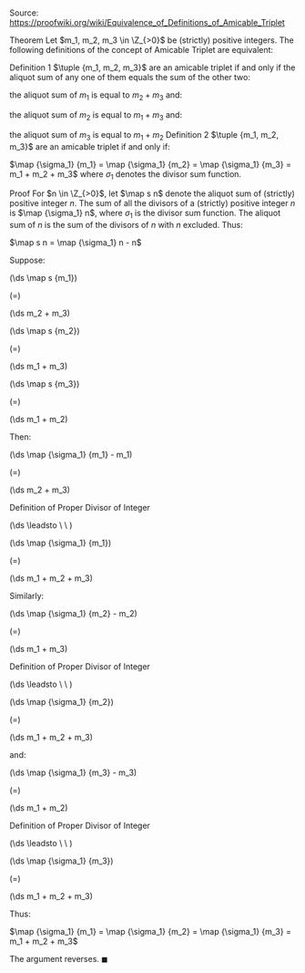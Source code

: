 # 

Source: https://proofwiki.org/wiki/Equivalence_of_Definitions_of_Amicable_Triplet



Theorem
Let $m_1, m_2, m_3 \in \Z_{>0}$ be (strictly) positive integers.
The following definitions of the concept of Amicable Triplet are equivalent:

Definition 1
$\tuple {m_1, m_2, m_3}$ are an amicable triplet if and only if the aliquot sum of any one of them equals the sum of the other two:

the aliquot sum of $m_1$ is equal to $m_2 + m_3$
and:

the aliquot sum of $m_2$ is equal to $m_1 + m_3$
and:

the aliquot sum of $m_3$ is equal to $m_1 + m_2$
Definition 2
$\tuple {m_1, m_2, m_3}$ are an amicable triplet if and only if:

$\map {\sigma_1} {m_1} = \map {\sigma_1} {m_2} = \map {\sigma_1} {m_3} = m_1 + m_2 + m_3$
where $\sigma_1$ denotes the divisor sum function.


Proof
For $n \in \Z_{>0}$, let $\map s n$ denote the aliquot sum of (strictly) positive integer $n$.
The sum of all the divisors of a (strictly) positive integer $n$ is $\map {\sigma_1} n$, where $\sigma_1$ is the divisor sum function.
The aliquot sum of $n$ is the sum of the divisors of $n$ with $n$ excluded.
Thus:

$\map s n = \map {\sigma_1} n - n$

Suppose:














\(\ds \map s {m_1}\)

\(=\)







\(\ds m_2 + m_3\)




















\(\ds \map s {m_2}\)

\(=\)







\(\ds m_1 + m_3\)




















\(\ds \map s {m_3}\)

\(=\)







\(\ds m_1 + m_2\)










Then:














\(\ds \map {\sigma_1} {m_1} - m_1\)

\(=\)







\(\ds m_2 + m_3\)





Definition of Proper Divisor of Integer








\(\ds \leadsto \ \ \)





\(\ds \map {\sigma_1} {m_1}\)

\(=\)







\(\ds m_1 + m_2 + m_3\)










Similarly:














\(\ds \map {\sigma_1} {m_2} - m_2\)

\(=\)







\(\ds m_1 + m_3\)





Definition of Proper Divisor of Integer








\(\ds \leadsto \ \ \)





\(\ds \map {\sigma_1} {m_2}\)

\(=\)







\(\ds m_1 + m_2 + m_3\)










and:














\(\ds \map {\sigma_1} {m_3} - m_3\)

\(=\)







\(\ds m_1 + m_2\)





Definition of Proper Divisor of Integer








\(\ds \leadsto \ \ \)





\(\ds \map {\sigma_1} {m_3}\)

\(=\)







\(\ds m_1 + m_2 + m_3\)










Thus:

$\map {\sigma_1} {m_1} = \map {\sigma_1} {m_2} = \map {\sigma_1} {m_3} = m_1 + m_2 + m_3$

The argument reverses.
$\blacksquare$





